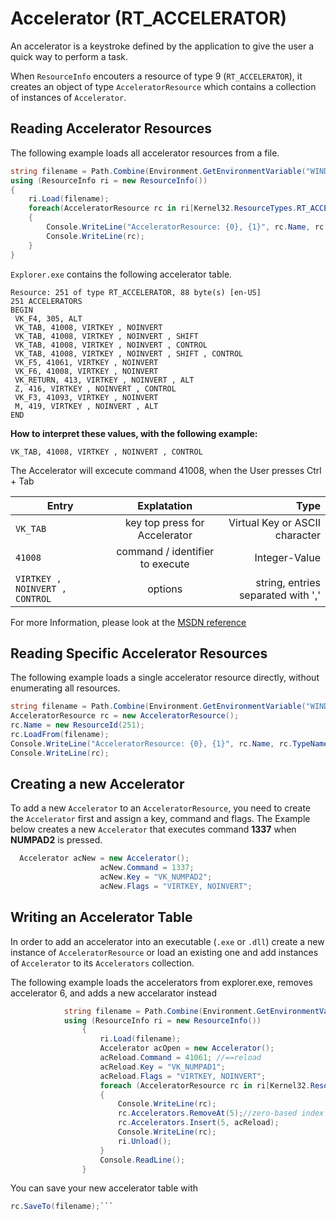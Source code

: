 Accelerator (RT_ACCELERATOR)
============================

An accelerator is a keystroke defined by the application to give the user a quick way to perform a task. 

When `ResourceInfo` encouters a resource of type 9 (`RT_ACCELERATOR`), it creates an object of type `AcceleratorResource` which contains a collection of instances of `Accelerator`. 

Reading Accelerator Resources
-----------------------------

The following example loads all accelerator resources from a file. 

``` csharp
string filename = Path.Combine(Environment.GetEnvironmentVariable("WINDIR"), "explorer.exe");
using (ResourceInfo ri = new ResourceInfo())
{
    ri.Load(filename);
    foreach(AcceleratorResource rc in ri[Kernel32.ResourceTypes.RT_ACCELERATOR])
    {
        Console.WriteLine("AcceleratorResource: {0}, {1}", rc.Name, rc.TypeName);
        Console.WriteLine(rc);
    }
}
```

`Explorer.exe` contains the following accelerator table. 

``` 
Resource: 251 of type RT_ACCELERATOR, 88 byte(s) [en-US]
251 ACCELERATORS
BEGIN
 VK_F4, 305, ALT
 VK_TAB, 41008, VIRTKEY , NOINVERT
 VK_TAB, 41008, VIRTKEY , NOINVERT , SHIFT
 VK_TAB, 41008, VIRTKEY , NOINVERT , CONTROL
 VK_TAB, 41008, VIRTKEY , NOINVERT , SHIFT , CONTROL
 VK_F5, 41061, VIRTKEY , NOINVERT
 VK_F6, 41008, VIRTKEY , NOINVERT
 VK_RETURN, 413, VIRTKEY , NOINVERT , ALT
 Z, 416, VIRTKEY , NOINVERT , CONTROL
 VK_F3, 41093, VIRTKEY , NOINVERT
 M, 419, VIRTKEY , NOINVERT , ALT
END
```
**How to interpret these values, with the following example:**

`VK_TAB, 41008, VIRTKEY , NOINVERT , CONTROL`

The Accelerator will excecute command 41008, when the User presses Ctrl + Tab

| Entry        | Explatation           | Type  |
| ------------- |:-------------:| -----:|
| `VK_TAB`      | key top press for Accelerator | Virtual Key or ASCII character |
| `41008`      | command / identifier to execute      |   Integer-Value |
| `VIRTKEY , NOINVERT , CONTROL` |   options    |    string, entries separated with ',' |
For more Information, please look at the [MSDN reference](https://msdn.microsoft.com/en-us/library/windows/desktop/aa380610(v=vs.85).aspx "ACCELERATOR resources")

Reading Specific Accelerator Resources
--------------------------------------

The following example loads a single accelerator resource directly, without enumerating all resources. 

``` csharp
string filename = Path.Combine(Environment.GetEnvironmentVariable("WINDIR"), "explorer.exe");
AcceleratorResource rc = new AcceleratorResource();
rc.Name = new ResourceId(251);
rc.LoadFrom(filename);
Console.WriteLine("AcceleratorResource: {0}, {1}", rc.Name, rc.TypeName);
Console.WriteLine(rc);
```

Creating a new Accelerator
----------------------------
To add a new `Accelerator` to an `AcceleratorResource`, you need to create the `Accelerator` first and assign a key, command and flags.
The Example below creates a new `Accelerator` that executes command **1337** when **NUMPAD2** is pressed.
``` csharp
  Accelerator acNew = new Accelerator();
                    acNew.Command = 1337;
                    acNew.Key = "VK_NUMPAD2";
                    acNew.Flags = "VIRTKEY, NOINVERT";
```

Writing an Accelerator Table
----------------------------

In order to add an accelerator into an executable (`.exe` or `.dll`) create a new instance of `AcceleratorResource` or load an existing one and add instances of `Accelerator` to its `Accelerators` collection. 

The following example loads the accelerators from explorer.exe, removes accelerator 6, and adds a new accelarator instead

``` csharp
            string filename = Path.Combine(Environment.GetEnvironmentVariable("WINDIR"), "explorer.exe");
            using (ResourceInfo ri = new ResourceInfo())
                {
                    ri.Load(filename);
                    Accelerator acOpen = new Accelerator();
                    acReload.Command = 41061; //==reload
                    acReload.Key = "VK_NUMPAD1";
                    acReload.Flags = "VIRTKEY, NOINVERT";
                    foreach (AcceleratorResource rc in ri[Kernel32.ResourceTypes.RT_ACCELERATOR])
                    {
                        Console.WriteLine(rc);
                        rc.Accelerators.RemoveAt(5);//zero-based index - removing Acceleator 6
                        rc.Accelerators.Insert(5, acReload);
                        Console.WriteLine(rc);
                        ri.Unload();
                    }
                    Console.ReadLine();
                }
```
You can save your new accelerator table with
``` csharp 
rc.SaveTo(filename);```
